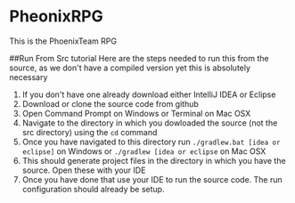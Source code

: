PheonixRPG
==========

This is the PhoenixTeam RPG

##Run From Src tutorial
Here are the steps needed to run this from the source, as we don't have a compiled version yet this is absolutely necessary
1. If you don't have one already download either IntelliJ IDEA or Eclipse
2. Download or clone the source code from github
3. Open Command Prompt on Windows or Terminal on Mac OSX
4. Navigate to the directory in which you dowloaded the source (not the src directory) using the `cd` command
5. Once you have navigated to this directory run `./gradlew.bat [idea or eclipse]` on Windows or `./gradlew [idea or eclipse` on Mac OSX
6. This should generate project files in the directory in which you have the source. Open these with your IDE
7. Once you have done that use your IDE to run the source code. The run configuration should already be setup.
